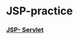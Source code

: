 # JSP-practice

### [JSP- Servlet](https://github.com/Hwater00/JSP-practice/blob/main/servlet/basic.md)

